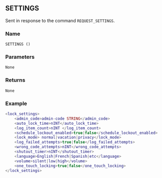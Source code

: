 ## SETTINGS

Sent in response to the command `REQUEST_SETTINGS`.


### Name

`SETTINGS ()`


### Parameters

`None`


### Returns

`None`


### Example

```lua
<lock_settings>
	<admin_code>admin-code STRING</admin_code>
	<auto_lock_time>nINT</auto_lock_time>
	<log_item_count>nINT </log_item_count>
	<schedule_lockout_enabled>true|false</schedule_lockout_enabled>
	<lock_mode> normal|vacation|privacy</lock_mode>
	<log_failed_attempts>true|false</log_failed_attempts>
	<wrong_code_attempts>nINT</wrong_code_attempts>
	<shutout_timer>nINT</shutout_timer>
	<language>English|French|Spanish|etc</language>
	<volume>silent|low|high</volume>
	<one_touch_locking>true|false</one_touch_locking>
</lock_settings>
```

